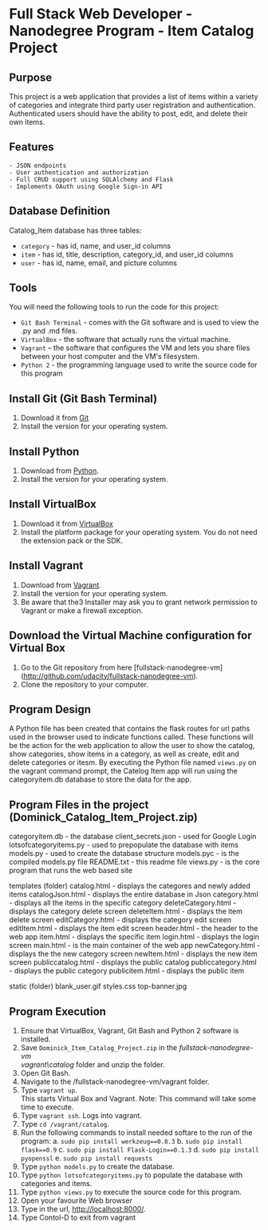 Full Stack Web Developer - Nanodegree Program - Item Catalog Project
==================================================================

Purpose
-------

This project is a web application that provides a list of items within a
 variety of categories and integrate third party user registration and
 authentication. Authenticated users should have the ability to post, edit,
 and delete their own items.

Features
---------

    - JSON endpoints
    - User authentication and authorization
    - Full CRUD support using SQLAlchemy and Flask
    - Implements OAuth using Google Sign-in API

Database Definition
-------------------

Catalog_Item database has three tables:

* `category` - has id, name, and user_id columns
* `item` - has id, title, description, category_id, and user_id columns
* `user` - has id, name, email, and picture columns

Tools
-----

  You will need the following tools to run the code for this project:

* `Git Bash Terminal` - comes with the Git software and is used to view the
   .py and .md files.
* `VirtualBox` - the software that actually runs the virtual machine.
* `Vagrant` – the software that configures the VM and lets you share files
   between your host computer and the VM's filesystem.
* `Python 2` - the programming language used to write the source code for
   this program

Install Git (Git Bash Terminal)
-------------------------------

1. Download it from [Git](https://git-scm.com/downloads)
2. Install the version for your operating system.

Install Python
----------------

1. Download from [Python](https://www.python.org/downloads/).
2. Install the version for your operating system.

Install VirtualBox
------------------

1. Download it from [VirtualBox](www.virtualbox.org)
2. Install the platform package for your operating system. You do not need
    the extension pack or the SDK.

Install Vagrant
---------------

1. Download from [Vagrant](https://www.vagrantup.com/downloads.html).
2. Install the version for your operating system.
3. Be aware that the3 Installer may ask you to grant network permission to
    Vagrant or make a firewall exception.

Download the Virtual Machine configuration for Virtual Box
----------------------------------------------------------

1. Go to the Git repository from here [fullstack-nanodegree-vm]
    (<http://github.com/udacity/fullstack-nanodegree-vm>).
2. Clone the repository to your computer.

Program Design
--------------

A Python file has been created that contains the flask routes for url paths
 used in the browser used to indicate functions called. These functions
 will be the action for the web application to allow the user to show
 the catalog, show categories, show items in a category, as well as
 create, edit and delete categories or itesm. By executing the Python file
 named `views.py` on the vagrant command prompt, the Catelog Item app will
 run using the categoryitem.db database to store the data for the app.

Program Files in the project (Dominick_Catalog_Item_Project.zip)
-----------------------------------------------------------------

categoryitem.db - the database
client_secrets.json - used for Google Login
lotsofcategoryitems.py - used to prepopulate the database with items
models.py - used to create the database structure
models.pyc - is the compiled models.py file
README.txt - this readme file
views.py - is the core program that runs the web based site

templates (folder)
    catalog.html - displays the categores and newly added items
    catalogJson.html - displays the entire database in Json
    category.html - displays all the items in the specific category
    deleteCategory.html - displays the category delete screen
    deleteItem.html - displays the item delete screen
    editCategory.html - displays the category edit screen
    editItem.html - displays the item edit screen
    header.html - the header to the web app
    item.html - displays the specific item
    login.html - displays the login screen
    main.html - is the main container of the web app
    newCategory.html - displays the the new category screen
    newItem.html - displays the new item screen
    publiccatalog.html - displays the public catalog
    publiccategory.html - displays the public category
    publicitem.html - displays the public item

static (folder)
    blank_user.gif
    styles.css
    top-banner.jpg

Program Execution
-----------------

1. Ensure that VirtualBox, Vagrant, Git Bash and Python 2 software is
    installed.
2. Save `Dominick_Item_Catalog_Project.zip` in the _fullstack-nanodegree-vm\
    vagrant\catalog_ folder and unzip the folder.
3. Open Git Bash.
4. Navigate to the /fullstack-nanodegree-vm/vagrant folder.
5. Type `vagrant up`.  
    This starts Virtual Box and Vagrant. Note: This command will take some
    time to execute.
6. Type `vagrant ssh`.
    Logs into vagrant.
7. Type `cd /vagrant/catalog`.
8. Run the following commands to install needed softare to the run of the
    program:
    a. `sudo pip install werkzeug==0.8.3`
    b. `sudo pip install flask==0.9`
    c. `sudo pip install Flask-Login==0.1.3`
    d. `sudo pip install pyopenssl`
    e. `sudo pip install requests`
9. Type `python models.py` to create the database.
10. Type `python lotsofcategoryitems.py` to populate the database with
    categories and items.
11. Type `python views.py` to execute the source code for this program.
12. Open your favourite Web browser
13. Type in the url, <http://localhost:8000/>.
14. Type Contol-D to exit from vagrant
